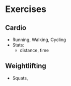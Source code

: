 # Exercises

## Cardio
- Running, Walking, Cycling
- Stats:
  - distance, time

##  Weightlifting
- Squats, 